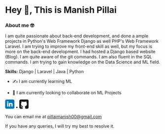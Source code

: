 # Hey 👋, This is Manish Pillai
### About me 🤓




I am quite passionate about back-end development, and done a ample projects in Python's Web Framework Django as well PHP's Web Framework Laravel. I am trying to improve my front-end skill as well, but my focus is more on the back-end development. I had hosted a Django based website (Blog). I am quite aware of the git commands. I am also fluent in the SQL commands. I am trying to gain knowledge on the Data Science and ML field. 

**Skills:** Django | Laravel | Java | Python

- ✍️ I am currently learning ML

- 🌱  I am currently looking to collaborate on ML Projects

<a href = https://www.linkedin.com/in/pillaimanish><img src=https://raw.githubusercontent.com/edent/SuperTinyIcons/master/images/svg/linkedin.svg height='30' weight='30'></a> • <a href = https://github.com/pillaimanish><img src=https://raw.githubusercontent.com/edent/SuperTinyIcons/master/images/svg/github.svg height='30' weight='30'></a>

You can email me at pillaimanish00@gmail.com

If you have any queries, I will try my best to resolve it.
